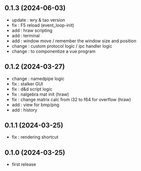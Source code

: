 ## 0.1.3 (2024-06-03)
- update : wry & tao version
- fix : F5 reload (event_loop-init)
- add : hraw scripting
- add : terminal
- add : window move / remember the window size and position
- change : custom protocol logic / ipc handler logic
- change : to componentize a vue program
## 0.1.2 (2024-03-27)
- change : namedpipe logic
- fix : stalker GUI
- fix : d&d script logic
- fix : nalgebra mat init (hraw)
- fix : change matrix calc from i32 to f64 for overflow (hraw)
- add : view for bmp/png
- add : history
## 0.1.1 (2024-03-25)
- fix : rendering shortcut
## 0.1.0 (2024-03-25)
- first release